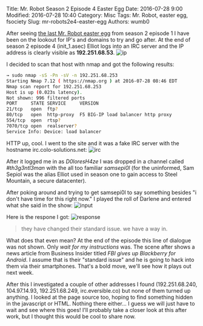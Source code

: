 Title: Mr. Robot Season 2 Episode 4 Easter Egg
Date: 2016-07-28 9:00
Modified: 2016-07-28 10:40
Category: Misc
Tags: Mr. Robot, easter egg, fsociety
Slug: mr-robots2e4-easter-egg 
Authors: wumb0

After seeing [the last Mr. Robot easter egg](http://imgur.com/gallery/RKRAi) from season 2 episode 1 I have been on the lookout for IP's and domains to try and go after. At the end of season 2 episode 4 (init_1.asec) Elliot logs into an IRC server and the IP address is clearly visible as **192.251.68.53**.
![ip]({static}/images/mrrobotip.png)

I decided to scan that host with nmap and got the following results:
```bash
→ sudo nmap -sS -Pn -sV -n 192.251.68.253
Starting Nmap 7.12 ( https://nmap.org ) at 2016-07-28 08:46 EDT
Nmap scan report for 192.251.68.253
Host is up (0.023s latency).
Not shown: 996 filtered ports
PORT     STATE SERVICE     VERSION
21/tcp   open  ftp?
80/tcp   open  http-proxy  F5 BIG-IP load balancer http proxy
554/tcp  open  rtsp?
7070/tcp open  realserver?
Service Info: Device: load balancer
```

HTTP up, cool. I went to the site and it was a fake IRC server with the hostname irc.colo-solutions.net:
![irc]({static}/images/mrrobotirc.png)

After it logged me in as *D0loresH4ze* I was dropped in a channel called *#th3g3ntl3man* with the all too familiar *samsepi0l* (for the uninformed, Sam Sepiol was the alias Elliot used in season one to gain access to Steel Mountain, a secure datacenter). 

After poking around and trying to get samsepi0l to say something besides "i don't have time for this right now." I played the roll of Darlene and entered what she said in the show:
![input]({static}/images/mrrobotirc2.png)

Here is the respone I got:
![response]({static}/images/mrrobotchat.png)

> they have changed their standard issue. we have a way in.

What does that even mean? At the end of the episode this line of dialogue was not shown. Only *wait for my instructions* was. The scene after shows a news article from Business Insider titled *FBI gives up Blackberry for Android*. I assume that is their "standard issue" and he is going to hack into them via their smartphones. That's a bold move, we'll see how it plays out next week.

After this I investigated a couple of other addresses I found (192.251.68.240, 104.97.14.93, 192.251.68.249, irc.eversible.co) but none of them turned up anything. I looked at the page source too, hoping to find something hidden in the javascript or HTML. Nothing there either... I guess we will just have to wait and see where this goes! I'll probably take a closer look at this after work, but I thought this would be cool to share now.
